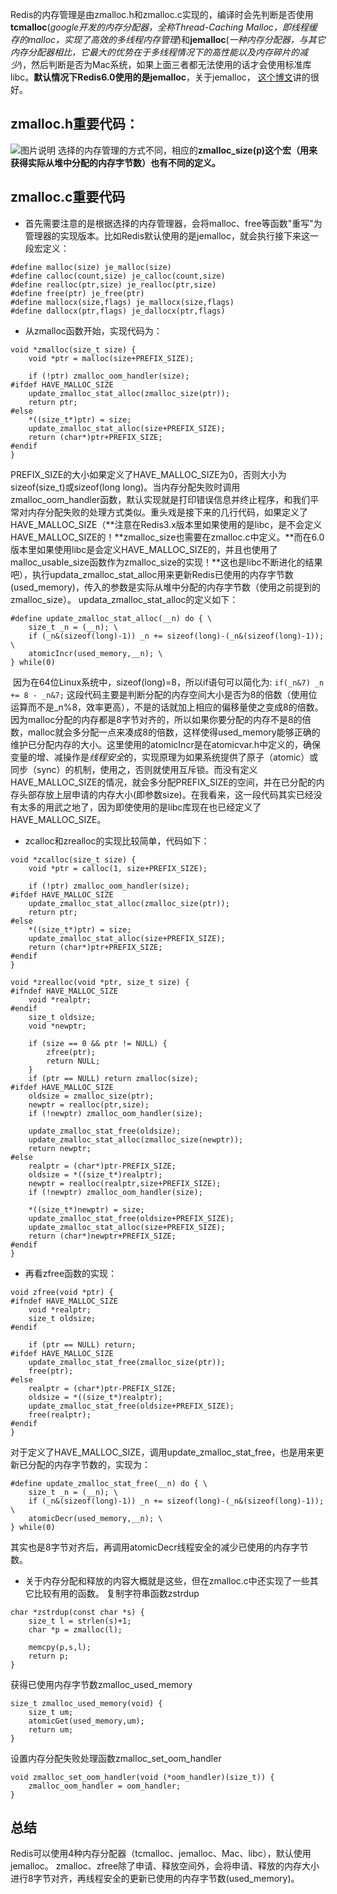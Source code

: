 ​    Redis的内存管理是由zmalloc.h和zmalloc.c实现的，编译时会先判断是否使用**tcmalloc**(*google开发的内存分配器，全称Thread-Caching Malloc，即线程缓存的malloc，实现了高效的多线程内存管理*)和**jemalloc**(*一种内存分配器，与其它内存分配器相比，它最大的优势在于多线程情况下的高性能以及内存碎片的减少*)，然后判断是否为Mac系统，如果上面三者都无法使用的话才会使用标准库libc。**默认情况下Redis6.0使用的是jemalloc**，关于jemalloc， [这个博文](https://youjiali1995.github.io/allocator/jemalloc/)讲的很好。 
## zmalloc.h重要代码：
![图片说明](https://uploadfiles.nowcoder.com/images/20200826/570466532_1598443190596_801434B5F4ACD2407942044548A064EC "图片标题") 
选择的内存管理的方式不同，相应的**zmalloc_size(p)这个宏（用来获得实际从堆中分配的内存字节数）也有不同的定义。**

## zmalloc.c重要代码

 * 首先需要注意的是根据选择的内存管理器，会将malloc、free等函数"重写"为管理器的实现版本。比如Redis默认使用的是jemalloc，就会执行接下来这一段宏定义：
```
#define malloc(size) je_malloc(size)
#define calloc(count,size) je_calloc(count,size)
#define realloc(ptr,size) je_realloc(ptr,size)
#define free(ptr) je_free(ptr)
#define mallocx(size,flags) je_mallocx(size,flags)
#define dallocx(ptr,flags) je_dallocx(ptr,flags)
```
 * 从zmalloc函数开始，实现代码为：
```
void *zmalloc(size_t size) {
    void *ptr = malloc(size+PREFIX_SIZE);

    if (!ptr) zmalloc_oom_handler(size);
#ifdef HAVE_MALLOC_SIZE
    update_zmalloc_stat_alloc(zmalloc_size(ptr));
    return ptr;
#else
    *((size_t*)ptr) = size;
    update_zmalloc_stat_alloc(size+PREFIX_SIZE);
    return (char*)ptr+PREFIX_SIZE;
#endif
}
```
​	PREFIX_SIZE的大小如果定义了HAVE_MALLOC_SIZE为0，否则大小为sizeof(size_t)或sizeof(long long)。当内存分配失败时调用zmalloc_oom_handler函数，默认实现就是打印错误信息并终止程序，和我们平常对内存分配失败的处理方式类似。
​	重头戏是接下来的几行代码，如果定义了HAVE_MALLOC_SIZE（**注意在Redis3.x版本里如果使用的是libc，是不会定义HAVE_MALLOC_SIZE的！**zmalloc_size也需要在zmalloc.c中定义。**而在6.0版本里如果使用libc是会定义HAVE_MALLOC_SIZE的，并且也使用了malloc_usable_size函数作为zmalloc_size的实现！**这也是libc不断进化的结果吧），执行updata_zmalloc_stat_alloc用来更新Redis已使用的内存字节数(used_memory)，传入的参数是实际从堆中分配的内存字节数（使用之前提到的zmalloc_size）。
updata_zmalloc_stat_alloc的定义如下：

```
#define update_zmalloc_stat_alloc(__n) do { \
    size_t _n = (__n); \
    if (_n&(sizeof(long)-1)) _n += sizeof(long)-(_n&(sizeof(long)-1)); \
    atomicIncr(used_memory,__n); \
} while(0)
```
​	因为在64位Linux系统中，sizeof(long)=8，所以if语句可以简化为: `if(_n&7) _n += 8 - _n&7;`
这段代码主要是判断分配的内存空间大小是否为8的倍数（使用位运算而不是_n%8，效率更高），不是的话就加上相应的偏移量使之变成8的倍数。因为malloc分配的内存都是8字节对齐的，所以如果你要分配的内存不是8的倍数，malloc就会多分配一点来凑成8的倍数，这样使得used_memory能够正确的维护已分配内存的大小。这里使用的atomicIncr是在atomicvar.h中定义的，确保变量的增、减操作是*线程安全*的，实现原理为如果系统提供了原子（atomic）或同步（sync）的机制，使用之，否则就使用互斥锁。
​	而没有定义HAVE_MALLOC_SIZE的情况，就会多分配PREFIX_SIZE的空间，并在已分配的内存头部存放上层申请的内存大小(即参数size)。在我看来，这一段代码其实已经没有太多的用武之地了，因为即使使用的是libc库现在也已经定义了HAVE_MALLOC_SIZE。

* zcalloc和zrealloc的实现比较简单，代码如下：

```
void *zcalloc(size_t size) {
    void *ptr = calloc(1, size+PREFIX_SIZE);

    if (!ptr) zmalloc_oom_handler(size);
#ifdef HAVE_MALLOC_SIZE
    update_zmalloc_stat_alloc(zmalloc_size(ptr));
    return ptr;
#else
    *((size_t*)ptr) = size;
    update_zmalloc_stat_alloc(size+PREFIX_SIZE);
    return (char*)ptr+PREFIX_SIZE;
#endif
}
```
```
void *zrealloc(void *ptr, size_t size) {
#ifndef HAVE_MALLOC_SIZE
    void *realptr;
#endif
    size_t oldsize;
    void *newptr;

    if (size == 0 && ptr != NULL) {
        zfree(ptr);
        return NULL;
    }
    if (ptr == NULL) return zmalloc(size);
#ifdef HAVE_MALLOC_SIZE
    oldsize = zmalloc_size(ptr);
    newptr = realloc(ptr,size);
    if (!newptr) zmalloc_oom_handler(size);

    update_zmalloc_stat_free(oldsize);
    update_zmalloc_stat_alloc(zmalloc_size(newptr));
    return newptr;
#else
    realptr = (char*)ptr-PREFIX_SIZE;
    oldsize = *((size_t*)realptr);
    newptr = realloc(realptr,size+PREFIX_SIZE);
    if (!newptr) zmalloc_oom_handler(size);

    *((size_t*)newptr) = size;
    update_zmalloc_stat_free(oldsize+PREFIX_SIZE);
    update_zmalloc_stat_alloc(size+PREFIX_SIZE);
    return (char*)newptr+PREFIX_SIZE;
#endif
}
```
 * 再看zfree函数的实现：
```
void zfree(void *ptr) {
#ifndef HAVE_MALLOC_SIZE
    void *realptr;
    size_t oldsize;
#endif

    if (ptr == NULL) return;
#ifdef HAVE_MALLOC_SIZE
    update_zmalloc_stat_free(zmalloc_size(ptr));
    free(ptr);
#else
    realptr = (char*)ptr-PREFIX_SIZE;
    oldsize = *((size_t*)realptr);
    update_zmalloc_stat_free(oldsize+PREFIX_SIZE);
    free(realptr);
#endif
}
```
对于定义了HAVE_MALLOC_SIZE，调用update_zmalloc_stat_free，也是用来更新已分配的内存字节数的，实现为：
```
#define update_zmalloc_stat_free(__n) do { \
    size_t _n = (__n); \
    if (_n&(sizeof(long)-1)) _n += sizeof(long)-(_n&(sizeof(long)-1)); \
    atomicDecr(used_memory,__n); \
} while(0)
```
其实也是8字节对齐后，再调用atomicDecr线程安全的减少已使用的内存字节数。
 * 关于内存分配和释放的内容大概就是这些，但在zmalloc.c中还实现了一些其它比较有用的函数。
 复制字符串函数zstrdup
```
char *zstrdup(const char *s) {
    size_t l = strlen(s)+1;
    char *p = zmalloc(l);

    memcpy(p,s,l);
    return p;
}
```
 获得已使用内存字节数zmalloc_used_memory
```
size_t zmalloc_used_memory(void) {
    size_t um;
    atomicGet(used_memory,um);
    return um;
}
```
设置内存分配失败处理函数zmalloc_set_oom_handler
```
void zmalloc_set_oom_handler(void (*oom_handler)(size_t)) {
    zmalloc_oom_handler = oom_handler;
}
```

## 总结

Redis可以使用4种内存分配器（tcmalloc、jemalloc、Mac、libc），默认使用jemalloc。
zmalloc、zfree除了申请、释放空间外，会将申请、释放的内存大小进行8字节对齐，再线程安全的更新已使用的内存字节数(used_memory)。